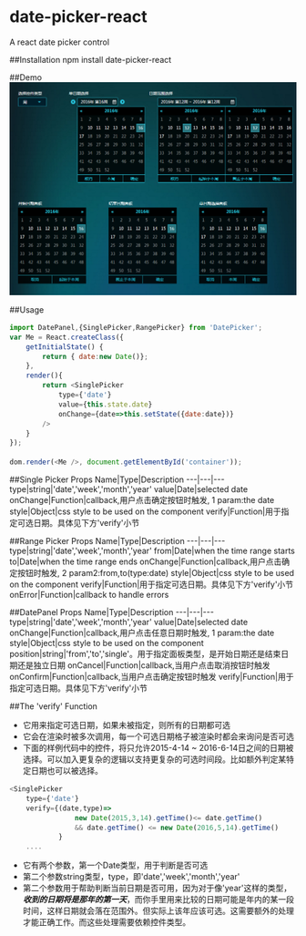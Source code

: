 # date-picker-react
A react date picker control

##Installation
    npm install date-picker-react

##Demo
![demo](docs/imgs/demo.png)

##Usage
```js
import DatePanel,{SinglePicker,RangePicker} from 'DatePicker';
var Me = React.createClass({
    getInitialState() {
        return { date:new Date()};
    },
    render(){
        return <SinglePicker
            type={'date'}
            value={this.state.date}
            onChange={date=>this.setState({date:date})}
        />
    }
});

dom.render(<Me />, document.getElementById('container'));
```

##Single Picker Props
Name|Type|Description
---|---|---
type|string|'date','week','month','year'
value|Date|selected date
onChange|Function|callback,用户点击确定按钮时触发, 1 param:the date
style|Object|css style to be used on the component
verify|Function|用于指定可选日期。具体见下方'verify'小节


##Range Picker Props
Name|Type|Description
---|---|---
type|string|'date','week','month','year'
from|Date|when the time range starts
to|Date|when the time range ends
onChange|Function|callback,用户点击确定按钮时触发, 2 param2:from,to(type:date)
style|Object|css style to be used on the component
verify|Function|用于指定可选日期。具体见下方'verify'小节
onError|Function|callback to handle errors


##DatePanel Props
Name|Type|Description
---|---|---
type|string|'date','week','month','year'
value|Date|selected date
onChange|Function|callback,用户点击任意日期时触发, 1 param:the date
style|Object|css style to be used on the component
position|string|'from','to','single'。用于指定面板类型，是开始日期还是结束日期还是独立日期
onCancel|Function|callback,当用户点击取消按钮时触发
onConfirm|Function|callback,当用户点击确定按钮时触发
verify|Function|用于指定可选日期。具体见下方'verify'小节


##The 'verify' Function

- 它用来指定可选日期，如果未被指定，则所有的日期都可选  
- 它会在渲染时被多次调用，每一个可选日期格子被渲染时都会来询问是否可选  
- 下面的样例代码中的控件，将只允许2015-4-14 ~ 2016-6-14日之间的日期被选择。可以加入更复杂的逻辑以支持更复杂的可选时间段。比如额外判定某特定日期也可以被选择。
```js
<SinglePicker
    type={'date'}
    verify={(date,type)=>
                new Date(2015,3,14).getTime()<= date.getTime()
                && date.getTime() <= new Date(2016,5,14).getTime()
            }
    ....
```

- 它有两个参数，第一个Date类型，用于判断是否可选  
- 第二个参数string类型，type，即'date','week','month','year'  
- 第二个参数用于帮助判断当前日期是否可用，因为对于像'year'这样的类型，***收到的日期将是那年的第一天***，而你手里用来比较的日期可能是年内的某一段时间，这样日期就会落在范围外。但实际上该年应该可选。这需要额外的处理才能正确工作。而这些处理需要依赖控件类型。  


